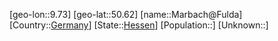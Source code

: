﻿---
location: [50.62,9.73]
type: City
tags:
- geo/City


SpocWebEntityId: 32266
isDeleted: false
confidential: public

---
[geo-lon::9.73]
[geo-lat::50.62]
[name::Marbach@Fulda]
[Country::[Germany](geo/Continent/Europe/Germany.md)]
[State::[Hessen](geo/Continent/Europe/Germany/Hessen.md)]
[Population::]
[Unknown::]

